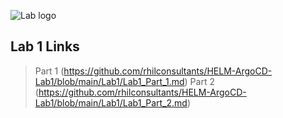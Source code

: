 ![Lab logo](https://github.com/rhilconsultants/app-helm-argocd/raw/main/Class%20artifacts/Argo-CD-Version-Tags-1000X1000.png)

## Lab 1 Links
> Part 1 (https://github.com/rhilconsultants/HELM-ArgoCD-Lab1/blob/main/Lab1/Lab1_Part_1.md)
> Part 2 (https://github.com/rhilconsultants/HELM-ArgoCD-Lab1/blob/main/Lab1/Lab1_Part_2.md)